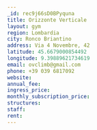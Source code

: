 ```yaml
---
_id: rec9j66sD0BPyquna
title: Orizzonte Verticale
layout: gym
region: Lombardia
city: Ronco Briantino
address: Via 4 Novembre, 42
latitude: 45.6679000854492
longitude: 9.39889621734619
email: ovclimb@gmail.com
phone: +39 039 6817092
website: 
annual_fee: 
ingress_price: 
monthly_subscription_price: 
structures: 
staff: 
rent: 
---
```


